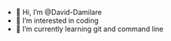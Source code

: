 - 👋 Hi, I’m @David-Damilare
- 👀 I’m interested in coding
- 🌱 I’m currently learning git and command line

<!---
David-Damilare/David-Damilare is a ✨ special ✨ repository because its `README.md` (this file) appears on your GitHub profile.
You can click the Preview link to take a look at your changes.
--->
